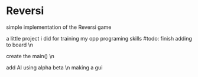 # Reversi
simple implementation of the Reversi game

a little project i did for training my opp programing skills
#todo:
finish adding to board \n

create the main() \n

add AI using alpha beta \n
making a gui 
